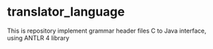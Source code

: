 # translator_language
This is repository implement grammar header files C to Java interface, using ANTLR 4 library
